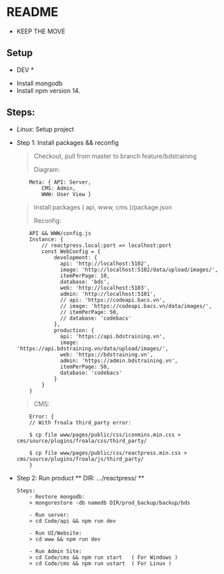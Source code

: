# README #
- KEEP THE MOVE

## Setup
* DEV *
- Install mongodb 
- Install npm version 14. 

## Steps:
- *Linux*:
Setup project  

- Step 1: Install packages && reconfig
	> Checkout, pull from master to branch feature/bdstraining
	>	
	> Diagram: 
	```	
		Meta: {	API: Server, 
			CMS: Admin,  
			WWW: User View }
	```
	>	
	> Install packages ( api, www, cms )/package.json
	>	
	> Reconfig:
	```
		API && WWW/config.js 
		Instance: {
			// reactpress.local:port => localhost:port
			const WebConfig = {
 				development: {
 				  api: 'http://localhost:5102',
 				  image: 'http://localhost:5102/data/upload/images/',
 				  itemPerPage: 10,
 				  database: 'bds',
 				  web: 'http://localhost:5103',
 				  admin: 'http://localhost:5101',
 				  // api: 'https://codeapi.bacs.vn',
 				  // image: 'https://codeapi.bacs.vn/data/images/',
 				  // itemPerPage: 50,
 				  // database: 'codebacs'
 				},
 				production: {
 				  api: 'https://api.bdstraining.vn',
 				  image: 'https://api.bdstraining.vn/data/upload/images/',
 				  web: 'https://bdstraining.vn',
 				  admin: 'https://admin.bdstraining.vn',
 				  itemPerPage: 50,
 				  database: 'codebacs'
 				}
			}
		}	
	```	
	>
	> CMS:
	``` 
		Error: { 
		// With froala third_party error:
  
		$ cp file www/pages/public/css/iconmins.min.css > cms/source/plugins/froala/css/third_party/
		 
		$ cp file www/pages/public/css/reactpress.min.css > cms/source/plugins/froala/js/third_party/
		}
	```
	>
- Step 2: Run product
	** DIR: .../reactpress/ **
	``` 
	Steps:
		- Restore mongodb: 
		> mongorestore -db namedb DIR/prod_backup/backup/bds 
		
		- Run server: 
		> cd Code/api && npm run dev 
		
		- Run UI/Website:
		> cd www && npm run dev 
		
		- Run Admin Site:
		> cd Code/cms && npm run start   ( For Windows )
		> cd Code/cms && npm run ustart  ( For Linux )
		
	```

